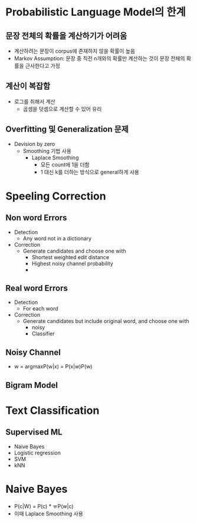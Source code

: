 # Probabilistic Language Model의 한계

## 문장 전체의 확률을 계산하기가 어려움
- 계산하려는 문장이 corpus에 존재하지 않을 확률이 높음
- Markov Assumption: 문장 중 직전 n개와의 확률만 계산하는 것이 문장 전체의 확률을 근사한다고 가정

## 계산이 복잡함
- 로그를 취해서 계산
  - 곱셈을 덧셈으로 계산할 수 있어 유리

## Overfitting 및 Generalization 문제
- Devision by zero
  - Smoothing 기법 사용
    - Laplace Smoothing
      - 모든 count에 1을 더함
      - 1 대신 k를 더하는 방식으로 general하게 사용

# Speeling Correction

## Non word Errors
- Detection
  - Any word not in a dictionary
- Correction
  - Generate candidates and choose one with
    - Shortest weighted edit distance
    - Highest noisy channel probability
    - 
## Real word Errors
- Detection
  - For each word
- Correction
  - Generate candidates but include original word, and choose one with
    - noisy
    - Classifier

## Noisy Channel
- w = argmaxP(w|x) = P(x|w)P(w)

## Bigram Model

# Text Classification

## Supervised ML
- Naive Bayes
- Logistic regression
- SVM
- kNN

# Naive Bayes
- P(c|W) = P(c) * ㅠP(w|c)
- 이때 Laplace Smoothing 사용

